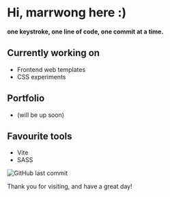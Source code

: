 # Hi, marrwong here :)

**one keystroke, one line of code, one commit at a time.**

## Currently working on

- Frontend web templates
- CSS experiments

## Portfolio

- (will be up soon)

## Favourite tools

- Vite
- SASS

![GitHub last commit](https://img.shields.io/github/last-commit/marrwong/marrwong?label=last%20updated&style=flat-square)

Thank you for visiting, and have a great day!
